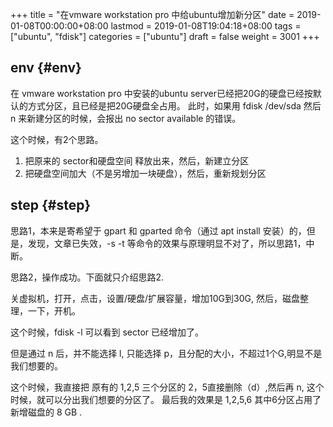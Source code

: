 +++
title = "在vmware workstation pro 中给ubuntu增加新分区"
date = 2019-01-08T00:00:00+08:00
lastmod = 2019-01-08T19:04:18+08:00
tags = ["ubuntu", "fdisk"]
categories = ["ubuntu"]
draft = false
weight = 3001
+++

## env {#env}

在 vmware workstation pro 中安装的ubuntu server已经把20G的硬盘已经按默认的方式分区，且已经是把20G硬盘全占用。
此时，如果用 fdisk /dev/sda 然后 n 来新建分区的时候，会报出 no sector available 的错误。

这个时候，有2个思路。

1.  把原来的 sector和硬盘空间 释放出来，然后，新建立分区
2.  把硬盘空间加大（不是另增加一块硬盘），然后，重新规划分区


## step {#step}

思路1，本来是寄希望于 gpart 和 gparted 命令（通过 apt install 安装）的，但是，发现，文章已失效，-s -t 等命令的效果与原理明显不对了，所以思路1，中断。

思路2，操作成功。下面就只介绍思路2.

关虚拟机，打开，点击，设置/硬盘/扩展容量，增加10G到30G, 然后，磁盘整理，一下，开机。

这个时候，fdisk -l 可以看到 sector 已经增加了。

但是通过 n 后，并不能选择 l, 只能选择 p，且分配的大小，不超过1个G,明显不是我们想要的。

这个时候，我直接把 原有的 1,2,5 三个分区的 2，5直接删除（d）,然后再 n, 这个时候，就可以分出我们想要的分区了。
最后我的效果是 1,2,5,6 其中6分区占用了新增磁盘的 8 GB .
